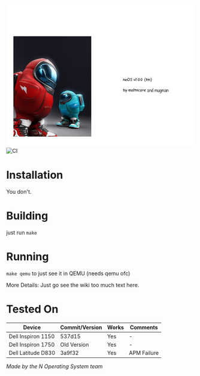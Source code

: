 ![](https://raw.githubusercontent.com/NOperatingSystem/Assets/master/Pictures/logo.png)
![CI](https://github.com/MoltenCoreDev/noOS/workflows/CI/badge.svg)


# Installation
You don't.

# Building
just run `make`

# Running
`make qemu` to just see it in QEMU (needs qemu ofc)

More Details: Just go see the wiki too much text here.

# Tested On
| Device | Commit/Version | Works | Comments |
| ------ | -------------- | ----- | -------- |
| Dell Inspiron 1150 | 537d15 | Yes | - |
| Dell Inspiron 1750 | Old Version | Yes | - |
| Dell Latitude D830 | 3a9f32 | Yes | APM Failure |

*Made by the N Operating System team*
